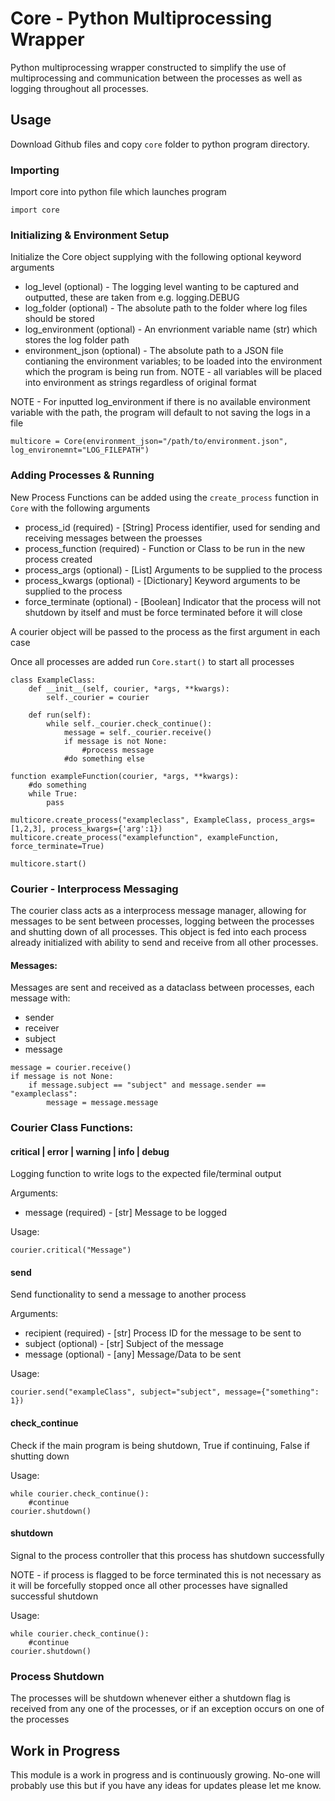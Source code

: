 # Core - Python Multiprocessing Wrapper

Python multiprocessing wrapper constructed to simplify the use of multiprocessing and communication between the processes as well as logging throughout all processes.

## Usage

Download Github files and copy `core` folder to python program directory. 

### Importing 
Import core into python file which launches program

```
import core
```

### Initializing & Environment Setup
Initialize the Core object supplying with the following optional keyword arguments
- log_level (optional) - The logging level wanting to be captured and outputted, these are taken from e.g. logging.DEBUG
- log_folder (optional) - The absolute path to the folder where log files should be stored
- log_environment (optional) - An envrionment variable name (str) which stores the log folder path 
- environment_json (optional) - The absolute path to a JSON file contianing the environment variables; to be loaded into the environment which the program is being run from. NOTE - all variables will be placed into environment as strings regardless of original format

NOTE - For inputted log_environment if there is no available environment variable with the path, the program will default to not saving the logs in a file

```
multicore = Core(environment_json="/path/to/environment.json", log_environemnt="LOG_FILEPATH")
```

### Adding Processes & Running
New Process Functions can be added using the `create_process` function in `Core` with the following arguments
- process_id (required) - [String] Process identifier, used for sending and receiving messages between the proesses
- process_function (required) - Function or Class to be run in the new process created
- process_args (optional) - [List] Arguments to be supplied to the process
- process_kwargs (optional) - [Dictionary] Keyword arguments to be supplied to the process
- force_terminate (optional) - [Boolean] Indicator that the process will not shutdown by itself and must be force terminated before it will close

A courier object will be passed to the process as the first argument in each case

Once all processes are added run `Core.start()` to start all processes

```
class ExampleClass:
    def __init__(self, courier, *args, **kwargs):
        self._courier = courier
    
    def run(self):
        while self._courier.check_continue():
            message = self._courier.receive()
            if message is not None:
                #process message
            #do something else

function exampleFunction(courier, *args, **kwargs):
    #do something
    while True:
        pass

multicore.create_process("exampleclass", ExampleClass, process_args=[1,2,3], process_kwargs={'arg':1})
multicore.create_process("examplefunction", exampleFunction, force_terminate=True)

multicore.start()
```

### Courier - Interprocess Messaging
The courier class acts as a interprocess message manager, allowing for messages to be sent between processes, logging between the processes and shutting down of all processes. This object is fed into each process already initialized with ability to send and receive from all other processes.

#### Messages:
Messages are sent and received as a dataclass between processes, each message with:
- sender
- receiver
- subject
- message

```
message = courier.receive()
if message is not None:
    if message.subject == "subject" and message.sender == "exampleclass":
        message = message.message
```

### Courier Class Functions:
#### critical | error | warning | info | debug
Logging function to write logs to the expected file/terminal output

Arguments:
- message (required) - [str] Message to be logged

Usage:
```
courier.critical("Message")
```

#### send
Send functionality to send a message to another process 

Arguments:
- recipient (required) - [str] Process ID for the message to be sent to 
- subject (optional) - [str] Subject of the message
- message (optional) - [any] Message/Data to be sent

Usage:
```
courier.send("exampleClass", subject="subject", message={"something": 1})
```

#### check_continue
Check if the main program is being shutdown, True if continuing, False if shutting down

Usage:
```
while courier.check_continue():
    #continue
courier.shutdown()
```


#### shutdown
Signal to the process controller that this process has shutdown successfully 

NOTE - if process is flagged to be force terminated this is not necessary as it will be forcefully stopped once all other processes have signalled successful shutdown

Usage:
```
while courier.check_continue():
    #continue
courier.shutdown()
```

### Process Shutdown
The processes will be shutdown whenever either a shutdown flag is received from any one of the processes, or if an exception occurs on one of the processes


## Work in Progress
This module is a work in progress and is continuously growing. No-one will probably use this but if you have any ideas for updates please let me know. 